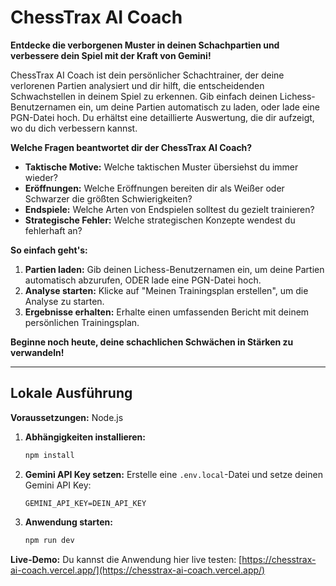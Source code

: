 # ChessTrax AI Coach

**Entdecke die verborgenen Muster in deinen Schachpartien und verbessere dein Spiel mit der Kraft von Gemini!**

ChessTrax AI Coach ist dein persönlicher Schachtrainer, der deine verlorenen Partien analysiert und dir hilft, die entscheidenden Schwachstellen in deinem Spiel zu erkennen. Gib einfach deinen Lichess-Benutzernamen ein, um deine Partien automatisch zu laden, oder lade eine PGN-Datei hoch. Du erhältst eine detaillierte Auswertung, die dir aufzeigt, wo du dich verbessern kannst.

**Welche Fragen beantwortet dir der ChessTrax AI Coach?**

*   **Taktische Motive:** Welche taktischen Muster übersiehst du immer wieder?
*   **Eröffnungen:** Welche Eröffnungen bereiten dir als Weißer oder Schwarzer die größten Schwierigkeiten?
*   **Endspiele:** Welche Arten von Endspielen solltest du gezielt trainieren?
*   **Strategische Fehler:** Welche strategischen Konzepte wendest du fehlerhaft an?

**So einfach geht's:**

1.  **Partien laden:** Gib deinen Lichess-Benutzernamen ein, um deine Partien automatisch abzurufen, ODER lade eine PGN-Datei hoch.
2.  **Analyse starten:** Klicke auf "Meinen Trainingsplan erstellen", um die Analyse zu starten.
3.  **Ergebnisse erhalten:** Erhalte einen umfassenden Bericht mit deinem persönlichen Trainingsplan.

**Beginne noch heute, deine schachlichen Schwächen in Stärken zu verwandeln!**

---

## Lokale Ausführung

**Voraussetzungen:** Node.js

1.  **Abhängigkeiten installieren:**
    ```bash
    npm install
    ```
2.  **Gemini API Key setzen:** Erstelle eine `.env.local`-Datei und setze deinen Gemini API Key:
    ```
    GEMINI_API_KEY=DEIN_API_KEY
    ```
3.  **Anwendung starten:**
    ```bash
    npm run dev
    ```

**Live-Demo:** Du kannst die Anwendung hier live testen: [https://chesstrax-ai-coach.vercel.app/](https://chesstrax-ai-coach.vercel.app/)